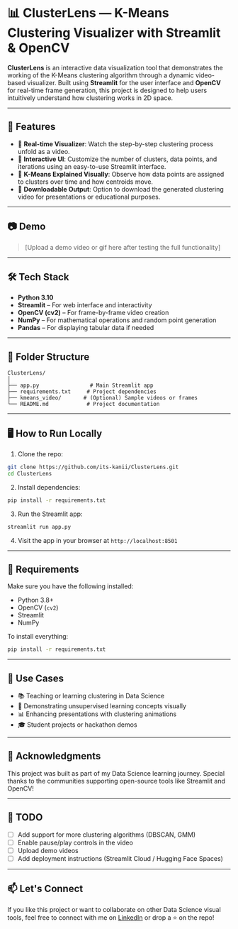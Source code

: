 # 📊 ClusterLens — K-Means Clustering Visualizer with Streamlit & OpenCV

**ClusterLens** is an interactive data visualization tool that demonstrates the working of the K-Means clustering algorithm through a dynamic video-based visualizer. Built using **Streamlit** for the user interface and **OpenCV** for real-time frame generation, this project is designed to help users intuitively understand how clustering works in 2D space.

---

## 🚀 Features

* 📌 **Real-time Visualizer**: Watch the step-by-step clustering process unfold as a video.
* 🎨 **Interactive UI**: Customize the number of clusters, data points, and iterations using an easy-to-use Streamlit interface.
* 🧠 **K-Means Explained Visually**: Observe how data points are assigned to clusters over time and how centroids move.
* 💾 **Downloadable Output**: Option to download the generated clustering video for presentations or educational purposes.

---

## 📷 Demo

> \[Upload a demo video or gif here after testing the full functionality]

---

## 🛠️ Tech Stack

* **Python 3.10**
* **Streamlit** – For web interface and interactivity
* **OpenCV (cv2)** – For frame-by-frame video creation
* **NumPy** – For mathematical operations and random point generation
* **Pandas** – For displaying tabular data if needed

---

## 📂 Folder Structure

```
ClusterLens/
│
├── app.py                # Main Streamlit app
├── requirements.txt     # Project dependencies
├── kmeans_video/       # (Optional) Sample videos or frames
└── README.md            # Project documentation
```

---

## 🖥️ How to Run Locally

1. Clone the repo:

```bash
git clone https://github.com/its-kanii/ClusterLens.git
cd ClusterLens
```

2. Install dependencies:

```bash
pip install -r requirements.txt
```

3. Run the Streamlit app:

```bash
streamlit run app.py
```

4. Visit the app in your browser at `http://localhost:8501`

---

## 🧪 Requirements

Make sure you have the following installed:

* Python 3.8+
* OpenCV (`cv2`)
* Streamlit
* NumPy

To install everything:

```bash
pip install -r requirements.txt
```

---

## 🧠 Use Cases

* 📚 Teaching or learning clustering in Data Science
* 🧪 Demonstrating unsupervised learning concepts visually
* 📊 Enhancing presentations with clustering animations
* 🎓 Student projects or hackathon demos

---

## 🙌 Acknowledgments

This project was built as part of my Data Science learning journey. Special thanks to the communities supporting open-source tools like Streamlit and OpenCV!

---

## 📌 TODO

* [ ] Add support for more clustering algorithms (DBSCAN, GMM)
* [ ] Enable pause/play controls in the video
* [ ] Upload demo videos
* [ ] Add deployment instructions (Streamlit Cloud / Hugging Face Spaces)

---

## 📫 Let's Connect

If you like this project or want to collaborate on other Data Science visual tools, feel free to connect with me on [LinkedIn](https://www.linkedin.com/in/kanimozhi-kathirvel) or drop a ⭐ on the repo!
